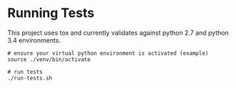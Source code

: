 
Running Tests
=============
This project uses tox and currently validates against python 2.7 and python 3.4 environments.

```shell
# ensure your virtual python environment is activated (example)
source ./venv/bin/activate

# run tests
./run-tests.sh
```